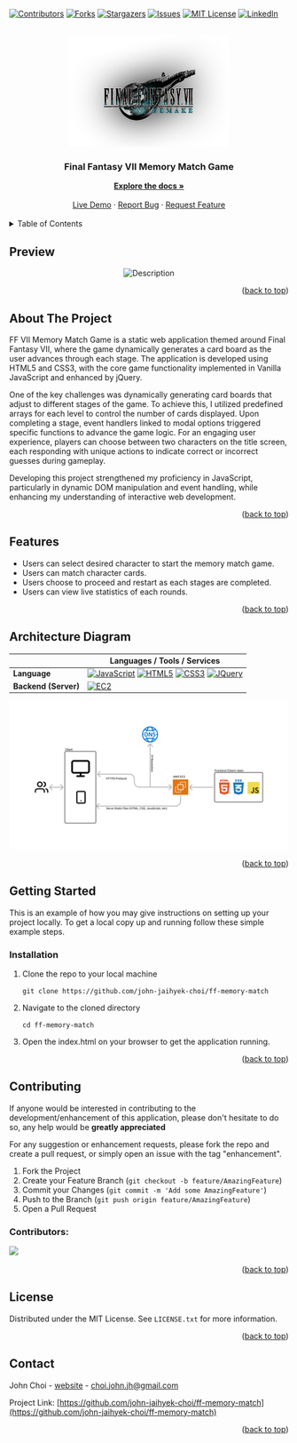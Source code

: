 <a id="readme-top"></a>

[![Contributors][contributors-shield]][contributors-url]
[![Forks][forks-shield]][forks-url]
[![Stargazers][stars-shield]][stars-url]
[![Issues][issues-shield]][issues-url]
[![MIT License][license-shield]][license-url]
[![LinkedIn][linkedin-shield]][linkedin-url]

<!-- PROJECT LOGO -->
<br />
<div align="center">
  <img src="images/logo.png" alt="Logo" height="200">
  <div align="center">
    <h3>Final Fantasy VII Memory Match Game</h3>
    <a href="https://github.com/john-jaihyek-choi"><strong>Explore the docs »</strong></a>
    <br />
    <br />
    <a href="https://ff-memory-match.johnjhc.com/" target="_blank">Live Demo</a>
    ·
    <a href="https://github.com/john-jaihyek-choi/ff-memory-match/issues/new?labels=bug&template=bug-report---.md">Report Bug</a>
    ·
    <a href="https://github.com/john-jaihyek-choi/ff-memory-match/issues/new?labels=enhancement&template=feature-request---.md">Request Feature</a>
  </div>
</div>

<!-- UPDATE -->

<!-- ## Update

Body section for Update -->

<br />

<!-- TABLE OF CONTENTS -->
<details>
  <summary>Table of Contents</summary>
  <ol>
    <li>
      <a href="#preview">Preview</a>
    </li>
    <li>
      <a href="#about-the-project">About The Project</a>
    </li>
    <li>
      <a href="#features">Features</a>
    </li>
    <li>
      <a href="#architecture-diagram">Architecture Diagram</a>
    </li>
    <li>
      <a href="#getting-started">Getting Started</a>
      <ul>
        <li><a href="#prerequisites">Prerequisites</a></li>
        <li><a href="#installation">Installation</a></li>
      </ul>
    </li>
    <!-- <li><a href="#usage">Usage</a></li> -->
    <li><a href="#roadmap">Roadmap</a></li>
    <li><a href="#contributing">Contributing</a></li>
    <li><a href="#license">License</a></li>
    <li><a href="#contact">Contact</a></li>
    <!-- <li><a href="#acknowledgments">Acknowledgments</a></li> -->
  </ol>
</details>

<!-- PREVIEW -->

## Preview

<p align="center">
  <img src="https://user-images.githubusercontent.com/57784907/78731438-95467f00-78f4-11ea-8191-fa5a1e1c7b8b.gif" alt="Description">
</p>

<p align="right">(<a href="#readme-top">back to top</a>)</p>

<!-- ABOUT THE PROJECT -->

## About The Project

FF VII Memory Match Game is a static web application themed around Final Fantasy VII, where the game dynamically generates a card board as the user advances through each stage. The application is developed using HTML5 and CSS3, with the core game functionality implemented in Vanilla JavaScript and enhanced by jQuery.

One of the key challenges was dynamically generating card boards that adjust to different stages of the game. To achieve this, I utilized predefined arrays for each level to control the number of cards displayed. Upon completing a stage, event handlers linked to modal options triggered specific functions to advance the game logic. For an engaging user experience, players can choose between two characters on the title screen, each responding with unique actions to indicate correct or incorrect guesses during gameplay.

Developing this project strengthened my proficiency in JavaScript, particularly in dynamic DOM manipulation and event handling, while enhancing my understanding of interactive web development.

<p align="right">(<a href="#readme-top">back to top</a>)</p>

<!-- FEATURES -->

## Features

- Users can select desired character to start the memory match game.
- Users can match character cards.
- Users choose to proceed and restart as each stages are completed.
- Users can view live statistics of each rounds.

<p align="right">(<a href="#readme-top">back to top</a>)</p>

<!-- ARCHITECTURE DIAGRAM -->

## Architecture Diagram

|                      | Languages / Tools / Services                                                                                                       |
| -------------------- | ---------------------------------------------------------------------------------------------------------------------------------- |
| **Language**         | [![JavaScript][JavaScript]][JavaScript-url] [![HTML5][HTML5]][HTML5-url] [![CSS3][CSS3]][CSS3-url] [![JQuery][JQuery]][JQuery-url] |
| **Backend (Server)** | [![EC2][AWSEC2]][AWSEC2-url]                                                                                                       |

<p align="center">
  <img src="images/architecture-diagram.png" alt="Description">
</p>

<p align="right">(<a href="#readme-top">back to top</a>)</p>

<!-- GETTING STARTED -->

## Getting Started

This is an example of how you may give instructions on setting up your project locally.
To get a local copy up and running follow these simple example steps.

<!-- ### Prerequisites

Please make sure that npm is installed in your machine.

```sh
npm install npm@latest -g
``` -->

### Installation

1. Clone the repo to your local machine

   ```shell
   git clone https://github.com/john-jaihyek-choi/ff-memory-match
   ```

2. Navigate to the cloned directory

   ```shell
   cd ff-memory-match
   ```

3. Open the index.html on your browser to get the application running.

<p align="right">(<a href="#readme-top">back to top</a>)</p>

<!-- USAGE EXAMPLES -->

<!-- ## Usage

Use this space to show useful examples of how a project can be used. Additional screenshots, code examples and demos work well in this space. You may also link to more resources.

_For more examples, please refer to the [Documentation](https://example.com)_

<p align="right">(<a href="#readme-top">back to top</a>)</p> -->

<!-- ROADMAP -->

<!-- ## Roadmap

- [x] Add Changelog
- [x] Add back to top links
- [ ] Add Additional Templates w/ Examples
- [ ] Add "components" document to easily copy & paste sections of the readme
- [ ] Multi-language Support
  - [ ] Chinese
  - [ ] Spanish

See the [open issues](https://github.com/othneildrew/Best-README-Template/issues) for a full list of proposed features (and known issues).

<p align="right">(<a href="#readme-top">back to top</a>)</p> -->

<!-- CONTRIBUTING -->

## Contributing

If anyone would be interested in contributing to the development/enhancement of this application, please don't hesitate to do so, any help would be **greatly appreciated**

For any suggestion or enhancement requests, please fork the repo and create a pull request, or simply open an issue with the tag "enhancement".

1. Fork the Project
2. Create your Feature Branch (`git checkout -b feature/AmazingFeature`)
3. Commit your Changes (`git commit -m 'Add some AmazingFeature'`)
4. Push to the Branch (`git push origin feature/AmazingFeature`)
5. Open a Pull Request

### Contributors:

<a href="https://github.com/john-jaihyek-choi/ff-memory-match/graphs/contributors">
  <img src="https://contrib.rocks/image?repo=john-jaihyek-choi/ff-memory-match" />
</a>

<p align="right">(<a href="#readme-top">back to top</a>)</p>

<!-- LICENSE -->

## License

Distributed under the MIT License. See `LICENSE.txt` for more information.

<p align="right">(<a href="#readme-top">back to top</a>)</p>

<!-- CONTACT -->

## Contact

John Choi - [website](https://johnjhc.com) - choi.john.jh@gmail.com

Project Link: [https://github.com/john-jaihyek-choi/ff-memory-match](https://github.com/john-jaihyek-choi/ff-memory-match)

<p align="right">(<a href="#readme-top">back to top</a>)</p>

<!-- ACKNOWLEDGMENTS -->

<!-- ## Acknowledgments

List of resources found helpful during development

- source 1
- source 2 -->

<!-- <p align="right">(<a href="#readme-top">back to top</a>)</p>

<!-- BADGES -->

<!-- Badges available - https://shields.io/badges -->

[contributors-shield]: https://img.shields.io/github/contributors/john-jaihyek-choi/ff-memory-match?style=for-the-badge
[contributors-url]: https://github.com/john-jaihyek-choi/ff-memory-match/graphs/contributors
[forks-shield]: https://img.shields.io/github/forks/john-jaihyek-choi/ff-memory-match?style=for-the-badge
[forks-url]: https://github.com/john-jaihyek-choi/ff-memory-match/network/members
[stars-shield]: https://img.shields.io/github/stars/john-jaihyek-choi/ff-memory-match?style=for-the-badge
[stars-url]: https://github.com/john-jaihyek-choi/ff-memory-match/stargazers
[issues-shield]: https://img.shields.io/github/issues/john-jaihyek-choi/ff-memory-match?style=for-the-badge
[issues-url]: https://github.com/john-jaihyek-choi/ff-memory-matchues
[license-shield]: https://img.shields.io/github/license/john-jaihyek-choi/ff-memory-match?style=for-the-badge
[license-url]: https://github.com/john-jaihyek-choi/ff-memory-match/master/LICENSE.txt
[linkedin-shield]: https://img.shields.io/badge/-LinkedIn-black.svg?style=for-the-badge&logo=linkedin&colorB=555
[linkedin-url]: https://linkedin.com/in/johnjaihyekchoi
[React.js]: https://img.shields.io/badge/React-20232A?style=for-the-badge&logo=react&logoColor=61DAFB
[React-url]: https://reactjs.org/
[Next.js]: https://img.shields.io/badge/next.js-000000?style=for-the-badge&logo=nextdotjs&logoColor=white
[Next.js-url]: https://nextjs.org/
[Bootstrap.com]: https://img.shields.io/badge/Bootstrap-563D7C?style=for-the-badge&logo=bootstrap&logoColor=white
[Bootstrap-url]: https://getbootstrap.com
[HTML5]: https://img.shields.io/badge/HTML5-red?style=for-the-badge&logo=html5&labelColor=%E34F26&logoColor=white
[HTML5-url]: https://html.com/html5/
[CSS3]: https://img.shields.io/badge/CSS3-white?style=for-the-badge&logo=css3&logoColor=white&labelColor=%231572B6&color=%231572B6
[CSS3-url]: https://css3.com
[Express.js]: https://img.shields.io/badge/Express.JS-white?style=for-the-badge&logo=express&logoColor=white&labelColor=%23000000&color=%23000000
[Express.js-url]: https://express.com
[Python]: https://img.shields.io/badge/Python-white?style=for-the-badge&logo=python&logoColor=white&labelColor=%233776AB&color=%233776AB
[Python-url]: https://python.org
[JavaScript]: https://img.shields.io/badge/JavaScript-white?style=for-the-badge&logo=javascript&logoColor=%23F7DF1E&labelColor=black&color=black
[JavaScript-url]: https://javascript.com
[TypeScript]: https://img.shields.io/badge/TypeScript-white?style=for-the-badge&logo=typescript&logoColor=white&labelColor=balck&color=%233178C6
[TypeScript-url]: https://www.typescriptlang.org/
[Node.js]: https://img.shields.io/badge/Node.JS-white?style=for-the-badge&logo=nodedotjs&logoColor=%235FA04E&labelColor=black&color=black
[Node.js-url]: https://nodejs.org/en
[PostgreSQL]: https://img.shields.io/badge/PostgreSQL-white?style=for-the-badge&logo=postgresql&logoColor=white&labelColor=%234169E1&color=%234169E1
[PostgreSQL-url]: https://www.postgresql.org/
[AWSEC2]: https://img.shields.io/badge/AWS%20EC2-orange?style=for-the-badge&logo=amazonec2&labelColor=%FF9900&logoColor=white
[AWSEC2-url]: https://aws.amazon.com/pm/ec2/
[Vue.js]: https://img.shields.io/badge/Vue.js-35495E?style=for-the-badge&logo=vuedotjs&logoColor=4FC08D
[Vue-url]: https://vuejs.org/
[Angular.io]: https://img.shields.io/badge/Angular-DD0031?style=for-the-badge&logo=angular&logoColor=white
[Angular-url]: https://angular.io/
[Svelte.dev]: https://img.shields.io/badge/Svelte-4A4A55?style=for-the-badge&logo=svelte&logoColor=FF3E00
[Svelte-url]: https://svelte.dev/
[Laravel]: https://img.shields.io/badge/Laravel-FF2D20?style=for-the-badge&logo=laravel&logoColor=white
[Laravel-url]: https://laravel.com
[JQuery]: https://img.shields.io/badge/jQuery-0769AD?style=for-the-badge&logo=jquery&logoColor=white
[JQuery-url]: https://jquery.com
